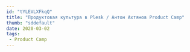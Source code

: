 ```yaml
---
id: "tYLEVLXFkqQ"
title: "Продуктовая культура в Plesk / Антон Ахтямов Product Camp"
thumb: "sddefault"
date: 2020-03-02
tags:
 - Product Camp
---
```

